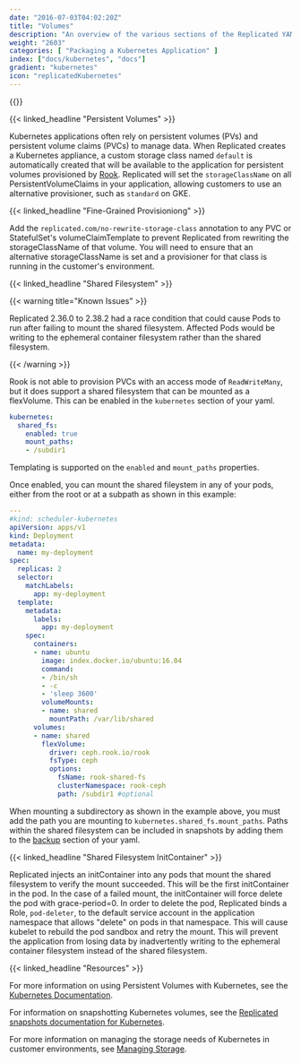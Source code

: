 ```yaml
---
date: "2016-07-03T04:02:20Z"
title: "Volumes"
description: "An overview of the various sections of the Replicated YAML."
weight: "2603"
categories: [ "Packaging a Kubernetes Application" ]
index: ["docs/kubernetes", "docs"]
gradient: "kubernetes"
icon: "replicatedKubernetes"
---
```


{{<legacynotice>}}

{{< linked_headline "Persistent Volumes" >}}

Kubernetes applications often rely on persistent volumes (PVs) and persistent volume claims (PVCs) to manage data.
When Replicated creates a Kubernetes appliance, a custom storage class named `default` is automatically created that will be available to the application for persistent volumes provisioned by [Rook](https://rook.io).
Replicated will set the `storageClassName` on all PersistentVolumeClaims in your application, allowing customers to use an alternative provisioner, such as `standard` on GKE.

{{< linked_headline "Fine-Grained Provisioniong" >}}

Add the `replicated.com/no-rewrite-storage-class` annotation to any PVC or StatefulSet's volumeClaimTemplate to prevent Replicated from rewriting the storageClassName of that volume. You will need to ensure that an alternative storageClassName is set and a provisioner for that class is running in the customer's environment.

{{< linked_headline "Shared Filesystem" >}}

{{< warning title="Known Issues" >}}

Replicated 2.36.0 to 2.38.2 had a race condition that could cause Pods to run after failing to mount the shared filesystem.
Affected Pods would be writing to the ephemeral container filesystem rather than the shared filesystem.

{{< /warning >}}

Rook is not able to provision PVCs with an access mode of `ReadWriteMany`, but it does support a shared filesystem that can be mounted as a flexVolume.
This can be enabled in the `kubernetes` section of your yaml.

```yaml
kubernetes:
  shared_fs:
    enabled: true
    mount_paths:
    - /subdir1
```

Templating is supported on the `enabled` and `mount_paths` properties.

Once enabled, you can mount the shared fileystem in any of your pods, either from the root or at a subpath as shown in this example:

```yaml
---
#kind: scheduler-kubernetes
apiVersion: apps/v1
kind: Deployment
metadata:
  name: my-deployment
spec:
  replicas: 2
  selector:
    matchLabels:
      app: my-deployment
  template:
    metadata:
      labels:
        app: my-deployment
    spec:
      containers:
      - name: ubuntu
        image: index.docker.io/ubuntu:16.04
        command:
        - /bin/sh
        - -c
        - 'sleep 3600'
        volumeMounts:
        - name: shared
          mountPath: /var/lib/shared
      volumes:
      - name: shared
        flexVolume:
          driver: ceph.rook.io/rook
          fsType: ceph
          options:
            fsName: rook-shared-fs
            clusterNamespace: rook-ceph
            path: /subdir1 #optional
```

When mounting a subdirectory as shown in the example above, you must add the path you are mounting to `kubernetes.shared_fs.mount_paths`.
Paths within the shared filesystem can be included in snapshots by adding them to the [backup](/docs/snapshots/kubernetes/) section of your yaml.

{{< linked_headline "Shared Filesystem InitContainer" >}}

Replicated injects an initContainer into any pods that mount the shared filesystem to verify the mount succeeded.
This will be the first initContainer in the pod.
In the case of a failed mount, the initContainer will force delete the pod with grace-period=0.
In order to delete the pod, Replicated binds a Role, `pod-deleter`, to the default service account in the application namespace that allows "delete" on pods in that namespace.
This will cause kubelet to rebuild the pod sandbox and retry the mount.
This will prevent the application from losing data by inadvertently writing to the ephemeral container filesystem instead of the shared filesystem.

{{< linked_headline "Resources" >}}

For more information on using Persistent Volumes with Kubernetes, see the [Kubernetes Documentation](https://kubernetes.io/docs/concepts/storage/persistent-volumes/).

For information on snapshotting Kubernetes volumes, see the [Replicated snapshots documentation for Kubernetes](/docs/snapshots/kubernetes/).

For more information on managing the storage needs of Kubernetes in customer environments, see [Managing Storage](/docs/kubernetes/customer-installations/managing-storage/).
